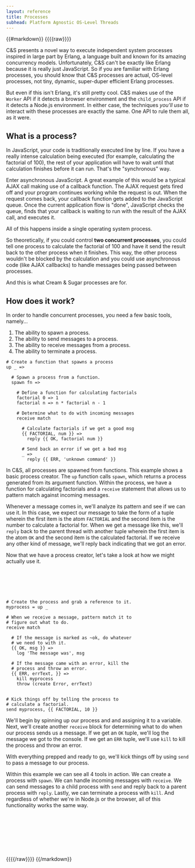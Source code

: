 ```yaml
---
layout: reference
title: Processes
subhead: Platform Agnostic OS-Level Threads
---
```


{{#markdown}}
{{{{raw}}}}

C&S presents a novel way to execute independent system processes inspired in large part by Erlang, a language built and known for its amazing concurrency models. Unfortunately, C&S can't be exactly like Erlang because it is really just JavaScript. So if you are familiar with Erlang processes, you should know that C&S processes are actual, OS-level processes, not tiny, dynamic, super-duper efficient Erlang processes.

But even if this isn't Erlang, it's still pretty cool. C&S makes use of the `Worker` API if it detects a browser environment and the `child_process` API if it detects a Node.js environment. In either case, the techniques _you'll use_ to interact with these processes are exactly the same. One API to rule them all, as it were.

## What is a process?

In JavaScript, your code is traditionally executed line by line. If you have a really intense calculation being executed (for example, calculating the factorial of 100), the rest of your application will have to wait until that calculation finishes before it can run. That's the "synchronous" way.

Enter asynchronous JavaScript. A great example of this would be a typical AJAX call making use of a callback function. The AJAX request gets fired off and your program continues working while the request is out. When the request comes back, your callback function gets added to the JavaScript queue. Once the current application flow is "done", JavaScript checks the queue, finds that your callback is waiting to run with the result of the AJAX call, and executes it.

All of this happens inside a single operating system process.

So theoretically, if you could control **two concurrent processes**, you could tell one process to calculate the factorial of 100 and have it send the result back to the other process when it finishes. This way, the other process wouldn't be blocked by the calculation and you could use asynchronous code (like AJAX callbacks) to handle messages being passed between processes.

And this is what Cream & Sugar processes are for.

## How does it work?

In order to handle concurrent processes, you need a few basic tools, namely...

1. The ability to spawn a process.
2. The ability to send messages to a process.
3. The ability to receive messages from a process.
4. The ability to terminate a process.

```
# Create a function that spawns a process
up _ =>

  # Spawn a process from a function.
  spawn fn =>

    # Define a function for calculating factorials
    factorial 0 => 1
    factorial n => n * factorial n - 1

    # Determine what to do with incoming messages
    receive match

      # Calculate factorials if we get a good msg
      {{ FACTORIAL, num }} =>
        reply {{ OK, factorial num }}

      # Send back an error if we get a bad msg
      _ =>
        reply {{ ERR, 'unknown command' }}
```

In C&S, all processes are spawned from functions. This example shows a basic process creator. The `up` function calls `spawn`, which returns a process generated from its argument function. Within the process, we have a function for calculating factorials and a `receive` statement that allows us to pattern match against incoming messages.

Whenever a message comes in, we'll analyze its pattern and see if we can use it. In this case, we expect our message to take the form of a tuple wherein the first item is the atom `FACTORIAL` and the second item is the number to calculate a factorial for. When we get a message like this, we'll `reply` back to the parent thread with another tuple wherein the first item is the atom `OK` and the second item is the calculated factorial. If we receive any other kind of message, we'll reply back indicating that we got an error.

Now that we have a process creator, let's take a look at how we might actually use it.

<br/>
<br/>
<br/>
<br/>

```
# Create the process and grab a reference to it.
myprocess = up _

# When we receive a message, pattern match it to
# figure out what to do.
receive match

  # If the message is marked as ~ok, do whatever
  # we need to with it.
  {{ OK, msg }} =>
    log 'The message was', msg

  # If the message came with an error, kill the
  # process and throw an error.
  {{ ERR, errText, }} =>
    kill myprocess
    throw (create Error, errText)


# Kick things off by telling the process to
# calculate a factorial.
send myprocess, {{ FACTORIAL, 10 }}
```

We'll begin by spinning up our process and and assigning it to a variable. Next, we'll create another `receive` block for determining what to do when our process sends us a message. If we get an `OK` tuple, we'll log the message we got to the console. If we get an `ERR` tuple, we'll use `kill` to kill the process and throw an error.

With everything prepped and ready to go, we'll kick things off by using `send` to pass a message to our process.

Within this example we can see all 4 tools in action. We can create a process with `spawn`. We can handle incoming messages with `receive`. We can send messages to a child process with `send` and reply back to a parent process with `reply`. Lastly, we can terminate a process with `kill`. And regardless of whether we're in Node.js or the browser, all of this functionality works the same way.

<br/>
<br/>
<br/>
<br/>
<br/>
<br/>

{{{{/raw}}}}
{{/markdown}}
